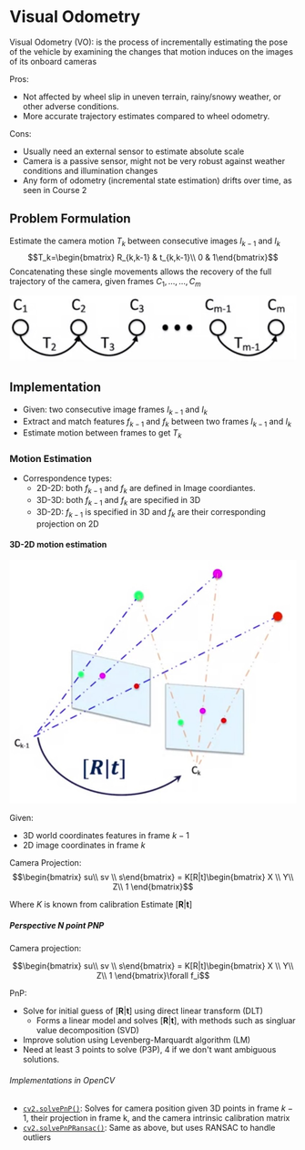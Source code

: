 # Visual Odometry

Visual Odometry (VO): is the process of incrementally estimating the pose of the vehicle by examining the changes that motion induces on the images of its onboard cameras

Pros:

* Not affected by wheel slip in uneven terrain, rainy/snowy weather, or other adverse conditions.
* More accurate trajectory estimates compared to wheel odometry.

Cons:

* Usually need an external sensor to estimate absolute scale
* Camera is a passive sensor, might not be very robust against weather conditions and illumination changes
* Any form of odometry (incremental state estimation) drifts over time, as seen in Course 2

## Problem Formulation

Estimate the camera motion $T_k$ between consecutive
images $I_{k-1}$ and  $I_k$
$$T_k=\begin{bmatrix} R_{k,k-1} & t_{k,k-1}\\ 0 & 1\end{bmatrix}$$
Concatenating these single movements allows the
recovery of the full trajectory of the camera, given
frames $C_1,\dots,\dots, C_m$

![visual odometry problem](./visual%20odometry%20problem.jpg)

## Implementation

* Given: two consecutive image frames $I_{k-1}$ and $I_k$
* Extract and match features $f_{k-1}$ and $f_k$ between
two frames $I_{k-1}$ and $I_k$
* Estimate motion between frames to get $T_k$

### Motion Estimation

* Correspondence types:
  * 2D-2D: both $f_{k-1}$ and $f_k$ are defined in Image coordiantes.
  * 3D-3D: both $f_{k-1}$ and $f_k$ are specified in 3D
  * 3D-2D: $f_{k-1}$ is specified in 3D and $f_k$ are their corresponding projection on 2D

#### 3D-2D motion estimation

![3d-2d motion estimation](./3d-2d%20motion%20estimation.jpg)

Given:

* 3D world coordinates features in frame $k-1$
* 2D image coordinates in frame $k$

Camera Projection:
$$\begin{bmatrix} su\\ sv \\ s\end{bmatrix} = K[R|t]\begin{bmatrix} X \\ Y\\ Z\\ 1 \end{bmatrix}$$

Where $K$ is known from calibration
Estimate $[\bm{R}|\bm{t}]$

##### Perspective N point PNP

Camera projection:

$$\begin{bmatrix} su\\ sv \\ s\end{bmatrix} = K[R|t]\begin{bmatrix} X \\ Y\\ Z\\ 1 \end{bmatrix}\forall f_i$$

PnP:

* Solve for initial guess of $[\bm{R}|\bm{t}]$ using direct linear transform (DLT)
  * Forms a linear model and solves $[\bm{R}|\bm{t}]$, with methods such as singluar value decomposition (SVD)
* Improve solution using Levenberg-Marquardt algorithm (LM)
* Need at least 3 points to solve (P3P), 4 if we don't want
ambiguous solutions.

###### Implementations in OpenCV

* [`cv2.solvePnP()`](https://docs.opencv.org/3.4.3/d9/d0c/group__calib3d.html#ga549c2075fac14829ff4a58bc931c033d): Solves for camera position given 3D
points in frame $k-1$, their projection in frame k, and the
camera intrinsic calibration matrix
* [`cv2.solvePnPRansac()`](https://docs.opencv.org/3.4.3/d9/d0c/group__calib3d.html#ga50620f0e26e02caa2e9adc07b5fbf24e): Same as above, but uses
RANSAC to handle outliers
